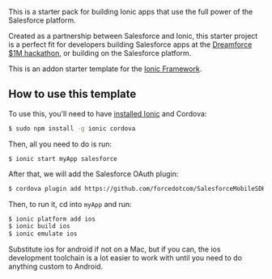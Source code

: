 This is a starter pack for building Ionic apps that use the full power of the Salesforce platform.

Created as a partnership between Salesforce and Ionic, this starter project
is a perfect fit for developers building Salesforce apps at the [Dreamforce](http://www.salesforce.com/dreamforce/DF14/) [$1M hackathon](https://developer.salesforce.com/million-dollar-hackathon), or building on the Salesforce platform.

This is an addon starter template for the [Ionic Framework](http://ionicframework.com/).

## How to use this template

To use this, you'll need to have [installed Ionic](http://ionicframework.com/getting-started) and Cordova:

```bash
$ sudo npm install -g ionic cordova
```

Then, all you need to do is run:
```
$ ionic start myApp salesforce
```

After that, we will add the Salesforce OAuth plugin:

```bash
$ cordova plugin add https://github.com/forcedotcom/SalesforceMobileSDK-CordovaPlugin
```

Then, to run it, cd into `myApp` and run:

```bash
$ ionic platform add ios
$ ionic build ios
$ ionic emulate ios
```

Substitute ios for android if not on a Mac, but if you can, the ios development toolchain is a lot easier to work with until you need to do anything custom to Android.

